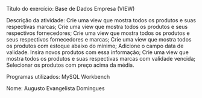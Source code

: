 Título do exercício: 
  Base de Dados Empresa (VIEW)

Descrição da atividade: 
  Crie uma view que mostra todos os produtos e suas respectivas marcas;
  Crie uma view que mostra todos os produtos e seus respectivos fornecedores;
  Crie uma view que mostra todos os produtos e seus respectivos fornecedores e marcas;
  Crie uma view que mostra todos os produtos com estoque abaixo do mínimo;
  Adicione o campo data de validade. Insira novos produtos com essa informação;
  Crie uma view que mostra todos os produtos e suas respectivas marcas com validade vencida;
  Selecionar os produtos com preço acima da média.

Programas utilizados: 
  MySQL Workbench

Nome:
  Augusto Evangelista Domingues
